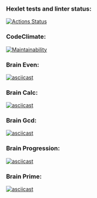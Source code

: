 ### Hexlet tests and linter status:

[![Actions Status](https://github.com/chukichao/frontend-project-44/actions/workflows/hexlet-check.yml/badge.svg)](https://github.com/chukichao/frontend-project-44/actions)

### CodeClimate:

[![Maintainability](https://api.codeclimate.com/v1/badges/7833750f09599b54f834/maintainability)](https://codeclimate.com/github/chukichao/frontend-project-44/maintainability)

### Brain Even:

[![asciicast](https://asciinema.org/a/PLLtAFv5Ij9XQhHLvMuXfDsc6.svg)](https://asciinema.org/a/PLLtAFv5Ij9XQhHLvMuXfDsc6)

### Brain Calc:

[![asciicast](https://asciinema.org/a/iIT7hW55GwJVvdr32NjeDxmGd.svg)](https://asciinema.org/a/iIT7hW55GwJVvdr32NjeDxmGd)

### Brain Gcd:

[![asciicast](https://asciinema.org/a/rhbxxjNzK7BqUO2mTJZvEPAOA.svg)](https://asciinema.org/a/rhbxxjNzK7BqUO2mTJZvEPAOA)

### Brain Progression:

[![asciicast](https://asciinema.org/a/KNHSgTgBtXXdEoYziZx7Kgclg.svg)](https://asciinema.org/a/KNHSgTgBtXXdEoYziZx7Kgclg)

### Brain Prime:

[![asciicast](https://asciinema.org/a/jUaFrzsaQ9ES6P4MlFPemyEHP.svg)](https://asciinema.org/a/jUaFrzsaQ9ES6P4MlFPemyEHP)
